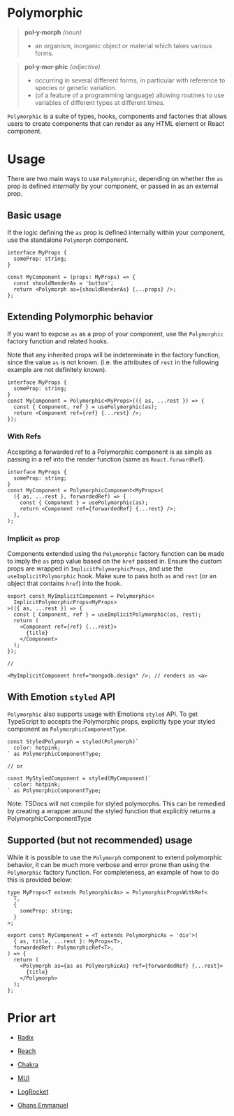 # Polymorphic

> **pol·y·morph** _(noun)_
>
> - an organism, inorganic object or material which takes various forms.

> **pol·y·mor·phic** _(adjective)_
>
> - occurring in several different forms, in particular with reference to species or genetic variation.
> - (of a feature of a programming language) allowing routines to use variables of different types at different times.

`Polymorphic` is a suite of types, hooks, components and factories that allows users to create components that can render as any HTML element or React component.

# Usage

There are two main ways to use `Polymorphic`, depending on whether the `as` prop is defined _internally_ by your component, or passed in as an external prop.

## Basic usage

If the logic defining the `as` prop is defined internally within your component, use the standalone `Polymorph` component.

```tsx
interface MyProps {
  someProp: string;
}

const MyComponent = (props: MyProps) => {
  const shouldRenderAs = 'button';
  return <Polymorph as={shouldRenderAs} {...props} />;
};
```

## Extending Polymorphic behavior

If you want to expose `as` as a prop of your component, use the `Polymorphic` factory function and related hooks.

Note that any inherited props will be indeterminate in the factory function, since the value `as` is not known. (i.e. the attributes of `rest` in the following example are not definitely known).

```tsx
interface MyProps {
  someProp: string;
}
const MyComponent = Polymorphic<MyProps>(({ as, ...rest }) => {
  const { Component, ref } = usePolymorphic(as);
  return <Component ref={ref} {...rest} />;
});
```

### With Refs

Accepting a forwarded ref to a Polymorphic component is as simple as passing in a ref into the render function (same as `React.forwardRef`).

```tsx
interface MyProps {
  someProp: string;
}
const MyComponent = PolymorphicComponent<MyProps>(
  ({ as, ...rest }, forwardedRef) => {
    const { Component } = usePolymorphic(as);
    return <Component ref={forwardedRef} {...rest} />;
  },
);
```

### Implicit `as` prop

Components extended using the `Polymorphic` factory function can be made to imply the `as` prop value based on the `href` passed in.
Ensure the custom props are wrapped in `ImplicitPolymorphicProps`, and use the `useImplicitPolymorphic` hook. Make sure to pass both `as` and `rest` (or an object that contains `href`) into the hook.

```tsx
export const MyImplicitComponent = Polymorphic<
  ImplicitPolymorphicProps<MyProps>
>(({ as, ...rest }) => {
  const { Component, ref } = useImplicitPolymorphic(as, rest);
  return (
    <Component ref={ref} {...rest}>
      {title}
    </Component>
  );
});

//

<MyImplicitComponent href="mongodb.design" />; // renders as <a>
```

## With Emotion `styled` API

`Polymorphic` also supports usage with Emotions `styled` API. To get TypeScript to accepts the Polymorphic props, explicitly type your styled component as `PolymorphicComponentType`.

```tsx
const StyledPolymorph = styled(Polymorph)`
  color: hotpink;
` as PolymorphicComponentType;

// or

const MyStyledComponent = styled(MyComponent)`
  color: hotpink;
` as PolymorphicComponentType;
```

Note: TSDocs will not compile for styled polymorphs. This can be remedied by creating a wrapper around the styled function that explicitly returns a PolymorphicComponentType

## Supported (but not recommended) usage

While it is possible to use the `Polymorph` component to extend polymorphic behavior, it can be much more verbose and error prone than using the `Polymorphic` factory function. For completeness, an example of how to do this is provided below:

```tsx
type MyProps<T extends PolymorphicAs> = PolymorphicPropsWithRef<
  T,
  {
    someProp: string;
  }
>;

export const MyComponent = <T extends PolymorphicAs = 'div'>(
  { as, title, ...rest }: MyProps<T>,
  forwardedRef: PolymorphicRef<T>,
) => {
  return (
    <Polymorph as={as as PolymorphicAs} ref={forwardedRef} {...rest}>
      {title}
    </Polymorph>
  );
};
```

# Prior art

- [Radix](https://github.com/radix-ui/primitives/blob/2f139a832ba0cdfd445c937ebf63c2e79e0ef7ed/packages/react/polymorphic/src/polymorphic.ts)

- [Reach](https://github.com/reach/reach-ui/blob/dev/packages/polymorphic/src/reach-polymorphic.ts)

- [Chakra](https://github.com/chakra-ui/chakra-ui/blob/main/packages/components/layout/src/box.tsx)

- [MUI](https://mui.com/material-ui/guides/composition/#component-prop)

- [LogRocket](https://blog.logrocket.com/build-strongly-typed-polymorphic-components-react-typescript/)

- [Ohans Emmanuel](https://github.com/ohansemmanuel/polymorphic-react-component)
